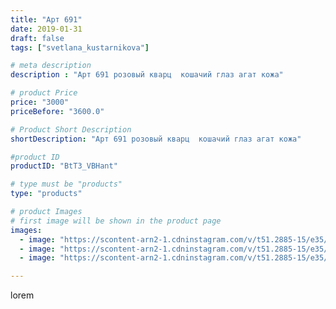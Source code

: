 ```yaml
---
title: "Арт 691"
date: 2019-01-31
draft: false
tags: ["svetlana_kustarnikova"]

# meta description
description : "Арт 691 розовый кварц  кошачий глаз агат кожа"

# product Price
price: "3000"
priceBefore: "3600.0"

# Product Short Description
shortDescription: "Арт 691 розовый кварц  кошачий глаз агат кожа"

#product ID
productID: "BtT3_VBHant"

# type must be "products"
type: "products"

# product Images
# first image will be shown in the product page
images:
  - image: "https://scontent-arn2-1.cdninstagram.com/v/t51.2885-15/e35/50682945_2514569655237736_8243565434092561710_n.jpg?se=8&tp=1&_nc_ht=scontent-arn2-1.cdninstagram.com&_nc_cat=104&_nc_ohc=KQFA-2sadyQAX--CUU0&ccb=7-4&oh=e68c203fff27951e18ce7166cdabf10f&oe=60838A7D&ig_cache_key=MTk2OTE2MzcwMTQ1MTUwMDcyMw%3D%3D.2-ccb7-4"
  - image: "https://scontent-arn2-1.cdninstagram.com/v/t51.2885-15/e35/47694493_2192864831030389_7944240924930770872_n.jpg?tp=1&_nc_ht=scontent-arn2-1.cdninstagram.com&_nc_cat=101&_nc_ohc=oJ9C6bnhv_YAX8HNTnF&ccb=7-4&oh=2b54dbd83a201bc8bf778aa91b9a0424&oe=60821C6C&ig_cache_key=MTk2OTE2MzcwMTQ4NTA3NjM2OQ%3D%3D.2-ccb7-4"
  - image: "https://scontent-arn2-1.cdninstagram.com/v/t51.2885-15/e35/50590551_1614402515370354_4433579705176113098_n.jpg?tp=1&_nc_ht=scontent-arn2-1.cdninstagram.com&_nc_cat=106&_nc_ohc=YZEY0PUkRFgAX9QsG8v&ccb=7-4&oh=bc596bb37bd22ed9be7cec77b714686a&oe=608258A5&ig_cache_key=MTk2OTE2MzcwMTQ1OTg5NzM5Ng%3D%3D.2-ccb7-4"

---
```

lorem
